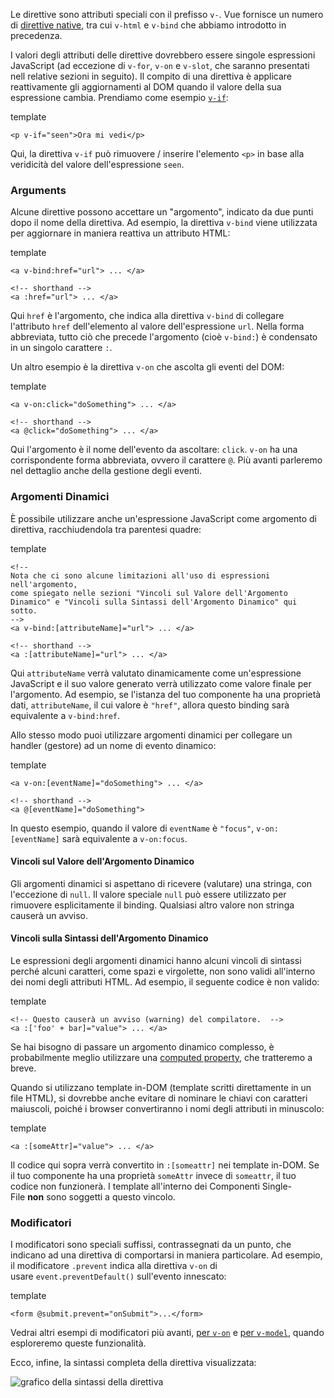 Le direttive sono attributi speciali con il prefisso `v-`. Vue fornisce un numero di [direttive native](https://it.vuejs.org/api/built-in-directives.html), tra cui `v-html` e `v-bind` che abbiamo introdotto in precedenza.

I valori degli attributi delle direttive dovrebbero essere singole espressioni JavaScript (ad eccezione di `v-for`, `v-on` e `v-slot`, che saranno presentati nell relative sezioni in seguito). Il compito di una direttiva è applicare reattivamente gli aggiornamenti al DOM quando il valore della sua espressione cambia. Prendiamo come esempio [`v-if`](https://it.vuejs.org/api/built-in-directives.html#v-if):

template

```
<p v-if="seen">Ora mi vedi</p>
```

Qui, la direttiva `v-if` può rimuovere / inserire l'elemento `<p>` in base alla veridicità del valore dell'espressione `seen`.

### Arguments[​](https://it.vuejs.org/guide/essentials/template-syntax.html#arguments)

Alcune direttive possono accettare un "argomento", indicato da due punti dopo il nome della direttiva. Ad esempio, la direttiva `v-bind` viene utilizzata per aggiornare in maniera reattiva un attributo HTML:

template

```
<a v-bind:href="url"> ... </a>

<!-- shorthand -->
<a :href="url"> ... </a>
```

Qui `href` è l'argomento, che indica alla direttiva `v-bind` di collegare l'attributo `href` dell'elemento al valore dell'espressione `url`. Nella forma abbreviata, tutto ciò che precede l'argomento (cioè `v-bind:`) è condensato in un singolo carattere `:`.

Un altro esempio è la direttiva `v-on` che ascolta gli eventi del DOM:

template

```
<a v-on:click="doSomething"> ... </a>

<!-- shorthand -->
<a @click="doSomething"> ... </a>
```

Qui l'argomento è il nome dell'evento da ascoltare: `click`. `v-on` ha una corrispondente forma abbreviata, ovvero il carattere `@`. Più avanti parleremo nel dettaglio anche della gestione degli eventi.

### Argomenti Dinamici[​](https://it.vuejs.org/guide/essentials/template-syntax.html#dynamic-arguments)

È possibile utilizzare anche un'espressione JavaScript come argomento di direttiva, racchiudendola tra parentesi quadre:

template

```
<!--
Nota che ci sono alcune limitazioni all'uso di espressioni nell'argomento,
come spiegato nelle sezioni "Vincoli sul Valore dell'Argomento Dinamico" e "Vincoli sulla Sintassi dell'Argomento Dinamico" qui sotto.
-->
<a v-bind:[attributeName]="url"> ... </a>

<!-- shorthand -->
<a :[attributeName]="url"> ... </a>
```

Qui `attributeName` verrà valutato dinamicamente come un'espressione JavaScript e il suo valore generato verrà utilizzato come valore finale per l'argomento. Ad esempio, se l'istanza del tuo componente ha una proprietà dati, `attributeName`, il cui valore è `"href"`, allora questo binding sarà equivalente a `v-bind:href`.

Allo stesso modo puoi utilizzare argomenti dinamici per collegare un handler (gestore) ad un nome di evento dinamico:

template

```
<a v-on:[eventName]="doSomething"> ... </a>

<!-- shorthand -->
<a @[eventName]="doSomething">
```

In questo esempio, quando il valore di `eventName` è `"focus"`, `v-on:[eventName]` sarà equivalente a `v-on:focus`.

#### Vincoli sul Valore dell'Argomento Dinamico[​](https://it.vuejs.org/guide/essentials/template-syntax.html#dynamic-argument-value-constraints)

Gli argomenti dinamici si aspettano di ricevere (valutare) una stringa, con l'eccezione di `null`. Il valore speciale `null` può essere utilizzato per rimuovere esplicitamente il binding. Qualsiasi altro valore non stringa causerà un avviso.

#### Vincoli sulla Sintassi dell'Argomento Dinamico[​](https://it.vuejs.org/guide/essentials/template-syntax.html#dynamic-argument-syntax-constraints)

Le espressioni degli argomenti dinamici hanno alcuni vincoli di sintassi perché alcuni caratteri, come spazi e virgolette, non sono validi all'interno dei nomi degli attributi HTML. Ad esempio, il seguente codice è non valido:

template

```
<!-- Questo causerà un avviso (warning) del compilatore.  -->
<a :['foo' + bar]="value"> ... </a>
```

Se hai bisogno di passare un argomento dinamico complesso, è probabilmente meglio utilizzare una [computed property](https://it.vuejs.org/guide/essentials/computed.html), che tratteremo a breve.

Quando si utilizzano template in-DOM (template scritti direttamente in un file HTML), si dovrebbe anche evitare di nominare le chiavi con caratteri maiuscoli, poiché i browser convertiranno i nomi degli attributi in minuscolo:

template

```
<a :[someAttr]="value"> ... </a>
```

Il codice qui sopra verrà convertito in `:[someattr]` nei template in-DOM. Se il tuo componente ha una proprietà `someAttr` invece di `someattr`, il tuo codice non funzionerà. I template all'interno dei Componenti Single-File **non** sono soggetti a questo vincolo.

### Modificatori[​](https://it.vuejs.org/guide/essentials/template-syntax.html#modifiers)

I modificatori sono speciali suffissi, contrassegnati da un punto, che indicano ad una direttiva di comportarsi in maniera particolare. Ad esempio, il modificatore `.prevent` indica alla direttiva `v-on` di usare `event.preventDefault()` sull'evento innescato:

template

```
<form @submit.prevent="onSubmit">...</form>
```

Vedrai altri esempi di modificatori più avanti, [per `v-on`](https://it.vuejs.org/guide/essentials/event-handling.html#event-modifiers) e [per `v-model`](https://it.vuejs.org/guide/essentials/forms.html#modifiers), quando esploreremo queste funzionalità.

Ecco, infine, la sintassi completa della direttiva visualizzata:

![grafico della sintassi della direttiva](https://it.vuejs.org/assets/directive.69c37117.png)